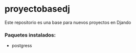 # proyectobasedj

Este repositorio es una base para nuevos proyectos en Djando

### Paquetes instalados:
- postgress